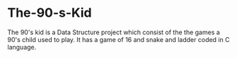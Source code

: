 # The-90-s-Kid
The 90's kid is a Data Structure project which consist of the the games a 90's child used to play. It has a game of 16 and snake and ladder coded in C language.
